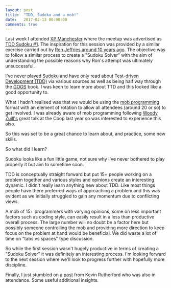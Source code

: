 ```yaml
---
layout: post
title:  "TDD, Sudoku and a mob!"
date:   2017-02-13 00:00:00
comments: true
---
```

Last week I attended [XP Manchester](https://xpmanchester.wordpress.com/) where the meetup was advertised as [TDD Sudoku #1](https://xpmanchester.wordpress.com/2017/02/02/xpman-80-xpmanchester-tdds-sudoku-1/). The inspiration for this session was provided by a similar exercise carried out by [Ron Jeffries around 10 years ago](http://ronjeffries.com/xprog/articles/oksudoku/). The objective was to follow a similar process to create a "Sudoku Solver" with the aim of understanding the possible reasons why Ron's attempt was ultimately unsuccessful.

I've never played [Sudoku](https://en.wikipedia.org/wiki/Sudoku) and have only read about [Test-driven Development (TDD)](https://en.wikipedia.org/wiki/Test-driven_development) via various sources as well as being half way through the [GOOS](http://www.growing-object-oriented-software.com/) book. I was keen to learn more about TTD and this looked like a good opportunity to.

What I hadn't realised was that we would be using the [mob programming](https://en.wikipedia.org/wiki/Mob_programming) format with an element of rotation to allow all attendees (around 20 or so) to get involved. I was already aware of mob programming following [Woody Zuill's](https://twitter.com/WoodyZuill) great talk at the Coop last year so was interested to experience this also.

So this was set to be a great chance to learn about, and practice, some new skills.

So what did I learn?

Sudoku looks like a fun little game, not sure why I've never bothered to play properly it but aim to sometime soon.

TDD is conceptually straight forward but put 15+ people working on a problem together and various styles and opinions create an interesting dynamic. I didn't really learn anything new about TDD. Like most things people have there preferred ways of approaching a problem and this was evident as we initially struggled to gain any momentum due to conflicting views.

A mob of 15+ programmers with varying opinions, some on less important factors such as coding style, can easily result in a less than productive overall process. The large number will no doubt be a factor here but possibly someone controlling the mob and providing more direction to keep focus on the problem at hand would be beneficial. We did waste a lot of time on "tabs vs spaces" type discussion.

So while the first session wasn't hugely productive in terms of creating a "Sudoku Solver" it was definitely an interesting process. I'm looking forward to the next session where we'll look to progress further with hopefully more discipline.

Finally, I just stumbled on [a post](https://silkandspinach.net/2017/02/10/its-bikesheds-all-the-way-down/) from Kevin Rutherford who was also in attendance. Some useful additional insights.
